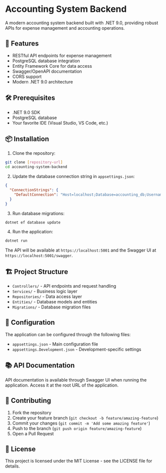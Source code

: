 # Accounting System Backend

A modern accounting system backend built with .NET 9.0, providing robust APIs for expense management and accounting operations.

## 🚀 Features

- RESTful API endpoints for expense management
- PostgreSQL database integration
- Entity Framework Core for data access
- Swagger/OpenAPI documentation
- CORS support
- Modern .NET 9.0 architecture

## 🛠️ Prerequisites

- .NET 9.0 SDK
- PostgreSQL database
- Your favorite IDE (Visual Studio, VS Code, etc.)

## 📦 Installation

1. Clone the repository:
```bash
git clone [repository-url]
cd accounting-system-backend
```

2. Update the database connection string in `appsettings.json`:
```json
{
  "ConnectionStrings": {
    "DefaultConnection": "Host=localhost;Database=accounting_db;Username=your_username;Password=your_password"
  }
}
```

3. Run database migrations:
```bash
dotnet ef database update
```

4. Run the application:
```bash
dotnet run
```

The API will be available at `https://localhost:5001` and the Swagger UI at `https://localhost:5001/swagger`.

## 🏗️ Project Structure

- `Controllers/` - API endpoints and request handling
- `Services/` - Business logic layer
- `Repositories/` - Data access layer
- `Entities/` - Database models and entities
- `Migrations/` - Database migration files

## 🔧 Configuration

The application can be configured through the following files:
- `appsettings.json` - Main configuration file
- `appsettings.Development.json` - Development-specific settings

## 📚 API Documentation

API documentation is available through Swagger UI when running the application. Access it at the root URL of the application.

## 🤝 Contributing

1. Fork the repository
2. Create your feature branch (`git checkout -b feature/amazing-feature`)
3. Commit your changes (`git commit -m 'Add some amazing feature'`)
4. Push to the branch (`git push origin feature/amazing-feature`)
5. Open a Pull Request

## 📝 License

This project is licensed under the MIT License - see the LICENSE file for details.